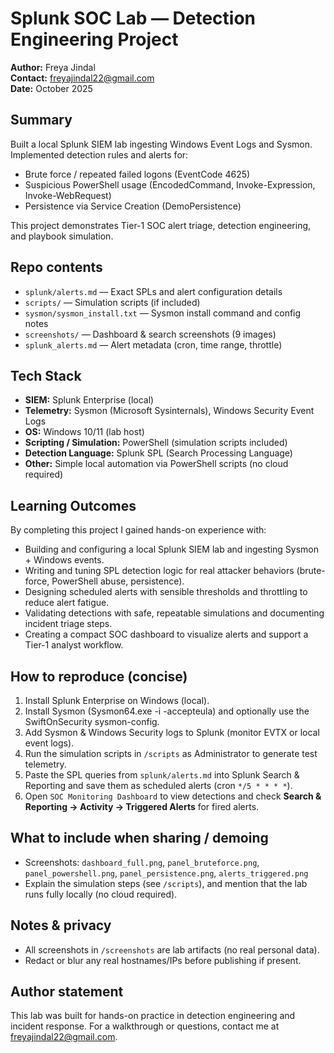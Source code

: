 # Splunk SOC Lab — Detection Engineering Project

**Author:** Freya Jindal  
**Contact:** freyajindal22@gmail.com  
**Date:** October 2025

## Summary
Built a local Splunk SIEM lab ingesting Windows Event Logs and Sysmon. Implemented detection rules and alerts for:
- Brute force / repeated failed logons (EventCode 4625)
- Suspicious PowerShell usage (EncodedCommand, Invoke-Expression, Invoke-WebRequest)
- Persistence via Service Creation (DemoPersistence)

This project demonstrates Tier-1 SOC alert triage, detection engineering, and playbook simulation.

## Repo contents
- `splunk/alerts.md` — Exact SPLs and alert configuration details
- `scripts/` — Simulation scripts (if included)
- `sysmon/sysmon_install.txt` — Sysmon install command and config notes
- `screenshots/` — Dashboard & search screenshots (9 images)
- `splunk_alerts.md` — Alert metadata (cron, time range, throttle)

## Tech Stack
- **SIEM:** Splunk Enterprise (local)  
- **Telemetry:** Sysmon (Microsoft Sysinternals), Windows Security Event Logs  
- **OS:** Windows 10/11 (lab host)  
- **Scripting / Simulation:** PowerShell (simulation scripts included)  
- **Detection Language:** Splunk SPL (Search Processing Language)  
- **Other:** Simple local automation via PowerShell scripts (no cloud required)

## Learning Outcomes
By completing this project I gained hands-on experience with:
- Building and configuring a local Splunk SIEM lab and ingesting Sysmon + Windows events.
- Writing and tuning SPL detection logic for real attacker behaviors (brute-force, PowerShell abuse, persistence).
- Designing scheduled alerts with sensible thresholds and throttling to reduce alert fatigue.
- Validating detections with safe, repeatable simulations and documenting incident triage steps.
- Creating a compact SOC dashboard to visualize alerts and support a Tier-1 analyst workflow.

## How to reproduce (concise)
1. Install Splunk Enterprise on Windows (local).  
2. Install Sysmon (Sysmon64.exe -i -accepteula) and optionally use the SwiftOnSecurity sysmon-config.  
3. Add Sysmon & Windows Security logs to Splunk (monitor EVTX or local event logs).  
4. Run the simulation scripts in `/scripts` as Administrator to generate test telemetry.  
5. Paste the SPL queries from `splunk/alerts.md` into Splunk Search & Reporting and save them as scheduled alerts (cron `*/5 * * * *`).  
6. Open `SOC Monitoring Dashboard` to view detections and check **Search & Reporting → Activity → Triggered Alerts** for fired alerts.

## What to include when sharing / demoing
- Screenshots: `dashboard_full.png`, `panel_bruteforce.png`, `panel_powershell.png`, `panel_persistence.png`, `alerts_triggered.png`  
- Explain the simulation steps (see `/scripts`), and mention that the lab runs fully locally (no cloud required).

## Notes & privacy
- All screenshots in `/screenshots` are lab artifacts (no real personal data).  
- Redact or blur any real hostnames/IPs before publishing if present.

## Author statement
This lab was built for hands-on practice in detection engineering and incident response. For a walkthrough or questions, contact me at freyajindal22@gmail.com.

